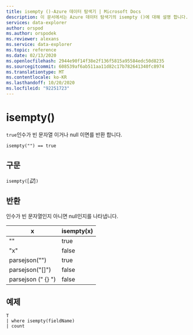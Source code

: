 ```yaml
---
title: isempty ()-Azure 데이터 탐색기 | Microsoft Docs
description: 이 문서에서는 Azure 데이터 탐색기의 isempty ()에 대해 설명 합니다.
services: data-explorer
author: orspod
ms.author: orspodek
ms.reviewer: alexans
ms.service: data-explorer
ms.topic: reference
ms.date: 02/13/2020
ms.openlocfilehash: 2944e90f14f38e2f136f5815a95584edc50d8235
ms.sourcegitcommit: 608539af6ab511aa11d82c17b782641340fc8974
ms.translationtype: MT
ms.contentlocale: ko-KR
ms.lasthandoff: 10/20/2020
ms.locfileid: "92251723"
---
```

# <a name="isempty"></a>isempty()

`true`인수가 빈 문자열 이거나 null 이면를 반환 합니다.
    
```kusto
isempty("") == true
```

## <a name="syntax"></a>구문

`isempty(`[*값*]`)`

## <a name="returns"></a>반환

인수가 빈 문자열인지 아니면 null인지를 나타냅니다.

|x|isempty(x)
|---|---
| "" | true
|"x" | false
|parsejson("")|true
|parsejson("[]")|false
|parsejson (" {} ")|false

## <a name="example"></a>예제

```kusto
T
| where isempty(fieldName)
| count
```